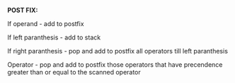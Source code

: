 
**POST FIX:**

If operand - add to postfix

If left paranthesis - add to stack

If right paranthesis - pop and add to postfix all operators till left paranthesis

Operator - pop and add to postfix those operators that have precendence greater than or equal to the scanned operator
